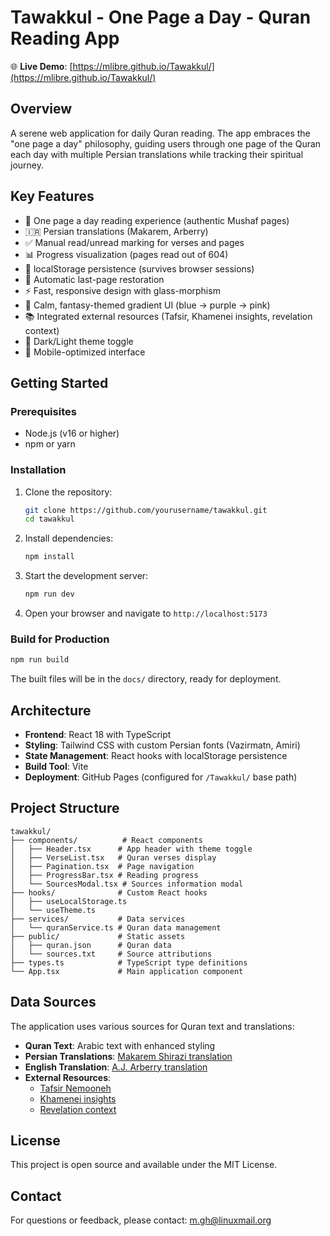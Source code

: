 # Tawakkul - One Page a Day - Quran Reading App

🌐 **Live Demo**: [https://mlibre.github.io/Tawakkul/](https://mlibre.github.io/Tawakkul/)

## Overview

A serene web application for daily Quran reading. The app embraces the "one page a day" philosophy, guiding users through one page of the Quran each day with multiple Persian translations while tracking their spiritual journey.

## Key Features

- 📖 One page a day reading experience (authentic Mushaf pages)
- 🇮🇷 Persian translations (Makarem, Arberry)
- ✅ Manual read/unread marking for verses and pages
- 📊 Progress visualization (pages read out of 604)
- 💾 localStorage persistence (survives browser sessions)
- 🔄 Automatic last-page restoration
- ⚡ Fast, responsive design with glass-morphism
- 🌙 Calm, fantasy-themed gradient UI (blue → purple → pink)
- 📚 Integrated external resources (Tafsir, Khamenei insights, revelation context)
- 🌙 Dark/Light theme toggle
- 📱 Mobile-optimized interface

## Getting Started

### Prerequisites

- Node.js (v16 or higher)
- npm or yarn

### Installation

1. Clone the repository:

   ```bash
   git clone https://github.com/yourusername/tawakkul.git
   cd tawakkul
   ```

2. Install dependencies:

   ```bash
   npm install
   ```

3. Start the development server:

   ```bash
   npm run dev
   ```

4. Open your browser and navigate to `http://localhost:5173`

### Build for Production

```bash
npm run build
```

The built files will be in the `docs/` directory, ready for deployment.

## Architecture

- **Frontend**: React 18 with TypeScript
- **Styling**: Tailwind CSS with custom Persian fonts (Vazirmatn, Amiri)
- **State Management**: React hooks with localStorage persistence
- **Build Tool**: Vite
- **Deployment**: GitHub Pages (configured for `/Tawakkul/` base path)

## Project Structure

```
tawakkul/
├── components/          # React components
│   ├── Header.tsx      # App header with theme toggle
│   ├── VerseList.tsx   # Quran verses display
│   ├── Pagination.tsx  # Page navigation
│   ├── ProgressBar.tsx # Reading progress
│   └── SourcesModal.tsx # Sources information modal
├── hooks/              # Custom React hooks
│   ├── useLocalStorage.ts
│   └── useTheme.ts
├── services/           # Data services
│   └── quranService.ts # Quran data management
├── public/             # Static assets
│   ├── quran.json      # Quran data
│   └── sources.txt     # Source attributions
├── types.ts            # TypeScript type definitions
└── App.tsx             # Main application component
```

## Data Sources

The application uses various sources for Quran text and translations:

- **Quran Text**: Arabic text with enhanced styling
- **Persian Translations**: [Makarem Shirazi translation](https://quran.makarem.ir)
- **English Translation**: [A.J. Arberry translation](https://api.globalquran.com/complete/en.arberry.json)
- **External Resources**:
  - [Tafsir Nemooneh](https://quran.makarem.ir/fa/interpretation)
  - [Khamenei insights](https://farsi.khamenei.ir)
  - [Revelation context](https://wiki.ahlolbait.com)

## License

This project is open source and available under the MIT License.

## Contact

For questions or feedback, please contact: <m.gh@linuxmail.org>
